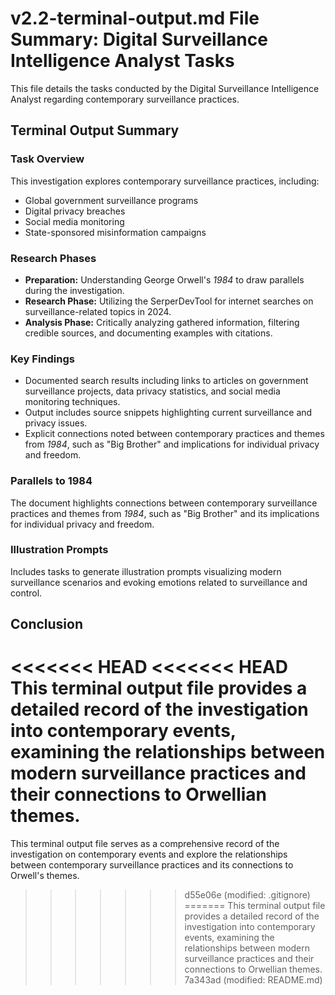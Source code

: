 # v2.2-terminal-output.md File Summary: Digital Surveillance Intelligence Analyst Tasks

This file details the tasks conducted by the Digital Surveillance Intelligence Analyst regarding contemporary surveillance practices.

## Terminal Output Summary

### Task Overview

This investigation explores contemporary surveillance practices, including:

* Global government surveillance programs
* Digital privacy breaches
* Social media monitoring
* State-sponsored misinformation campaigns

### Research Phases

* **Preparation:** Understanding George Orwell's *1984* to draw parallels during the investigation.
* **Research Phase:** Utilizing the SerperDevTool for internet searches on surveillance-related topics in 2024.
* **Analysis Phase:** Critically analyzing gathered information, filtering credible sources, and documenting examples with citations.

### Key Findings

* Documented search results including links to articles on government surveillance projects, data privacy statistics, and social media monitoring techniques.
* Output includes source snippets highlighting current surveillance and privacy issues.
* Explicit connections noted between contemporary practices and themes from *1984*, such as "Big Brother" and implications for individual privacy and freedom.

### Parallels to 1984

The document highlights connections between contemporary surveillance practices and themes from *1984*, such as "Big Brother" and its implications for individual privacy and freedom.

### Illustration Prompts

Includes tasks to generate illustration prompts visualizing modern surveillance scenarios and evoking emotions related to surveillance and control.

## Conclusion

<<<<<<< HEAD
<<<<<<< HEAD
This terminal output file provides a detailed record of the investigation into contemporary events, examining the relationships between modern surveillance practices and their connections to Orwellian themes.
=======
This terminal output file serves as a comprehensive record of the  investigation on contemporary events and explore the relationships between contemporary surveillance practices and its connections to Orwell's themes.
>>>>>>> d55e06e (modified:   .gitignore)
=======
This terminal output file provides a detailed record of the investigation into contemporary events, examining the relationships between modern surveillance practices and their connections to Orwellian themes.
>>>>>>> 7a343ad (modified:   README.md)
